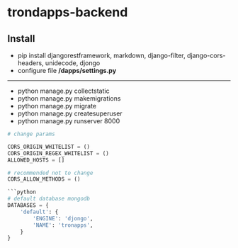 # trondapps-backend

## Install

* pip install djangorestframework, markdown, django-filter, django-cors-headers, unidecode, djongo
* configure file **/dapps/settings.py**
------
* python manage.py collectstatic
* python manage.py makemigrations
* python manage.py migrate
* python manage.py createsuperuser
* python manage.py runserver 8000

```python
# change params

CORS_ORIGIN_WHITELIST = ()
CORS_ORIGIN_REGEX_WHITELIST = ()
ALLOWED_HOSTS = []

# recommended not to change
CORS_ALLOW_METHODS = () 

```python 
# default database mongodb
DATABASES = {
    'default': {
        'ENGINE': 'djongo',
        'NAME': 'tronapps',
    }
}
```


